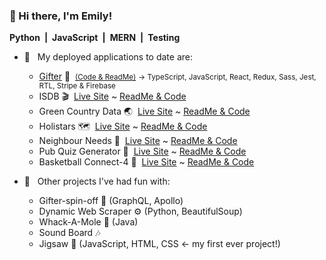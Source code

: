### 👋  Hi there, I'm Emily!

**Python&ensp;|&ensp;JavaScript&ensp;|&ensp;MERN&ensp;|&ensp;Testing &ensp;**
<!--
**emilydaykin/emilydaykin** is a ✨ _special_ ✨ repository because its `README.md` (this file) appears on your GitHub profile.

Here are some ideas to get you started:

- 🔭 I’m currently working on ...
- 🌱 I’m currently learning ...
- 👯 I’m looking to collaborate on ...
- 🤔 I’m looking for help with ...
- 💬 Ask me about ...
- 📫 How to reach me: ...
- 😄 Pronouns: ...
- ⚡ Fun fact: ...
-->


- 🌳 &nbsp; My deployed applications to date are:

  - [Gifter](https://giftsbygifter.netlify.app/)&nbsp;🎁 &nbsp;<small>[(Code & ReadMe)](https://github.com/emilydaykin/Gifter)</small>
  <small> &rarr; TypeScript, JavaScript, React, Redux, Sass, Jest, RTL, Stripe & Firebase </small>
  - ISDB 🎬 &nbsp;[Live Site]() ~ [ReadMe & Code]()
  - Green Country Data 🌏 &nbsp;[Live Site]() ~ [ReadMe & Code]()
  - Holistars 🗺 &nbsp;[Live Site]() ~ [ReadMe & Code]()
  - Neighbour Needs 👥 &nbsp;[Live Site]() ~ [ReadMe & Code]()
  - Pub Quiz Generator 🍻 &nbsp;[Live Site]() ~ [ReadMe & Code]()
  - Basketball Connect-4 🏀 &nbsp;[Live Site]() ~ [ReadMe & Code]()
- 🌱 &nbsp; Other projects I've had fun with:
  - Gifter-spin-off 👚  (GraphQL, Apollo)
  - Dynamic Web Scraper ⚙️ (Python, BeautifulSoup)
  - Whack-A-Mole 🦨 (Java)
  - Sound Board 🎶
  - Jigsaw 🧩 (JavaScript, HTML, CSS &larr; my first ever project!)